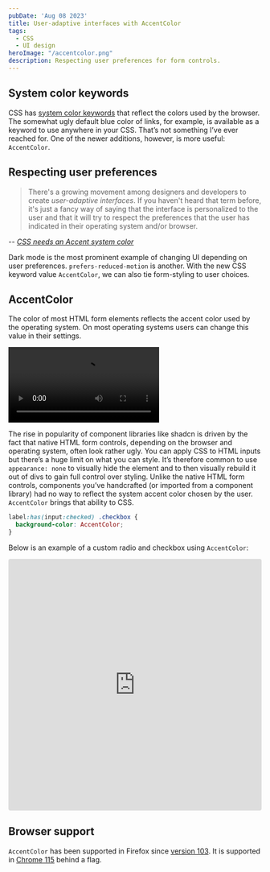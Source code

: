 ```yaml
---
pubDate: 'Aug 08 2023'
title: User-adaptive interfaces with AccentColor
tags:
  - CSS
  - UI design
heroImage: "/accentcolor.png"
description: Respecting user preferences for form controls.  
---
```


<h2 class="h3">System color keywords</h2>

CSS has [system color keywords](https://www.w3.org/TR/css-color-4/#css-system-colors) that reflect the colors used by the browser. The somewhat ugly default blue color of links, for example, is available as a keyword to use anywhere in your CSS. That’s not something I’ve ever reached for. One of the newer additions, however, is more useful: `AccentColor`. 

<h2 class="h3">Respecting user preferences</h2>

> There's a growing movement among designers and developers to create *user-adaptive interfaces*. If you haven't heard that term before, it's just a fancy way of saying that the interface is personalized to the user and that it will try to respect the preferences that the user has indicated in their operating system and/or browser. 

-- <cite>[*CSS needs an Accent system color*](https://blog.mayank.co/css-needs-accent-system-color)</cite>

Dark mode is the most prominent example of changing UI depending on user preferences. `prefers-reduced-motion` is another. With the new CSS keyword value `AccentColor`, we can also tie form-styling to user choices. 

<h2 class="h3">AccentColor</h2>

The color of most HTML form elements reflects the accent color used by the operating system. On most operating systems users can change this value in their settings. 

<video src="https://res.cloudinary.com/dea4odjda/video/upload/ac_none,vc_h264/v1691493883/AccentColor_wfwenw.mov" controls></video>

The rise in popularity of component libraries like shadcn is driven by the fact that native HTML form controls, depending on the browser and operating system, often look rather ugly. You can apply CSS to HTML inputs but there’s a huge limit on what you can style. It’s therefore common to use `appearance: none` to visually hide the element and to then visually rebuild it out of divs to gain full control over styling. Unlike the native HTML form controls, components you’ve handcrafted (or imported from a component library) had no way to reflect the system accent color chosen by the user. `AccentColor` brings that ability to CSS.

```css
label:has(input:checked) .checkbox {
  background-color: AccentColor;
}
```

Below is an example of a custom radio and checkbox using `AccentColor`: 

<iframe src="https://codesandbox.io/embed/accentcolor-example-53tqgg?fontsize=14&hidenavigation=1&module=%2Fstyles.css&theme=dark"
     style="width:100%; height:500px; border:0; border-radius: 4px; overflow:hidden;"
     title="AccentColor example"
     allow="accelerometer; ambient-light-sensor; camera; encrypted-media; geolocation; gyroscope; hid; microphone; midi; payment; usb; vr; xr-spatial-tracking"
     sandbox="allow-forms allow-modals allow-popups allow-presentation allow-same-origin allow-scripts"
   ></iframe>

   <h2 class="h3">Browser support</h2>

   `AccentColor` has been supported in Firefox since [version 103](https://bugzilla.mozilla.org/show_bug.cgi?id=1775247). It is supported in [Chrome 115](https://chromestatus.com/feature/5068127364186112) behind a flag. 